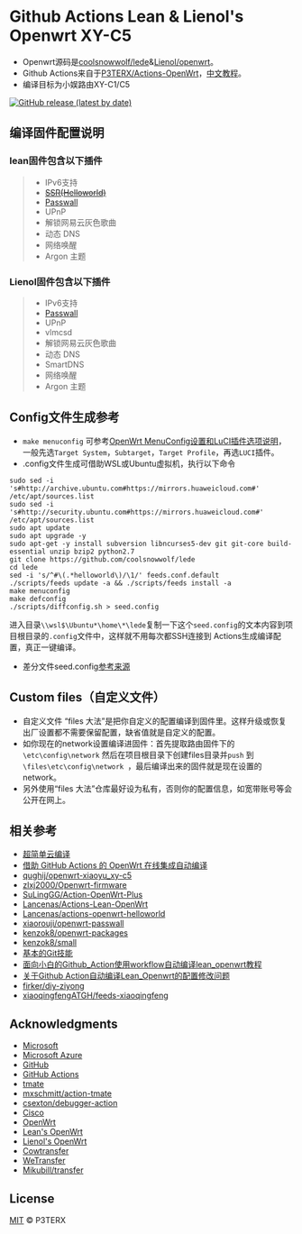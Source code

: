 # Github Actions Lean & Lienol's Openwrt XY-C5

- Openwrt源码是[coolsnowwolf/lede](https://github.com/coolsnowwolf/lede)&[Lienol/openwrt](https://github.com/Lienol/openwrt)。
- Github Actions来自于[P3TERX/Actions-OpenWrt](https://github.com/P3TERX/Actions-OpenWrt)，[中文教程](https://p3terx.com/archives/build-openwrt-with-github-actions.html)。
- 编译目标为小娱路由XY-C1/C5

[![GitHub release (latest by date)](https://img.shields.io/github/v/release/Ljzkirito/Actions-Openwrt_XY-C5?style=for-the-badge&label=Download)](https://github.com/Ljzkirito/Actions-Openwrt_XY-C5/releases/latest)

## 编译固件配置说明

### lean固件包含以下插件
>- IPv6支持
>- <del>[SSR(Helloworld)](https://github.com/fw876/helloworld)</del>
>- [Passwall](https://github.com/xiaorouji/openwrt-passwall/tree/main/luci-app-passwall)
>- UPnP
>- 解锁网易云灰色歌曲
>- 动态 DNS
>- 网络唤醒
>- Argon 主题
### Lienol固件包含以下插件
>- IPv6支持
>- [Passwall](https://github.com/xiaorouji/openwrt-passwall/tree/main/luci-app-passwall)
>- UPnP
>- vlmcsd
>- 解锁网易云灰色歌曲
>- 动态 DNS
>- SmartDNS
>- 网络唤醒
>- Argon 主题

## Config文件生成参考

- `make menuconfig` 可参考[OpenWrt MenuConfig设置和LuCI插件选项说明](https://mtom.ml/827.html)，一般先选`Target System`，`Subtarget`，`Target Profile`，再选`LUCI`插件。
- .config文件生成可借助WSL或Ubuntu虚拟机，执行以下命令
```
sudo sed -i 's#http://archive.ubuntu.com#https://mirrors.huaweicloud.com#' /etc/apt/sources.list
sudo sed -i 's#http://security.ubuntu.com#https://mirrors.huaweicloud.com#' /etc/apt/sources.list
sudo apt update
sudo apt upgrade -y
sudo apt-get -y install subversion libncurses5-dev git git-core build-essential unzip bzip2 python2.7
git clone https://github.com/coolsnowwolf/lede
cd lede
sed -i 's/^#\(.*helloworld\)/\1/' feeds.conf.default
./scripts/feeds update -a && ./scripts/feeds install -a
make menuconfig
make defconfig
./scripts/diffconfig.sh > seed.config
```
进入目录`\\wsl$\Ubuntu*\home\*\lede`复制一下这个`seed.config`的文本内容到项目根目录的`.config`文件中，这样就不用每次都SSH连接到 Actions生成编译配置，真正一键编译。
- 差分文件seed.config[参考来源](https://github.com/coolsnowwolf/lede/issues/2288)

## Custom files（自定义文件）

- 自定义文件 “files 大法”是把你自定义的配置编译到固件里。这样升级或恢复出厂设置都不需要保留配置，缺省值就是自定义的配置。
- 如你现在的network设置编译进固件：首先提取路由固件下的`\etc\config\network` 然后在项目根目录下创建files目录并`push` 到 `\files\etc\config\network `，最后编译出来的固件就是现在设置的network。
- 另外使用“files 大法”仓库最好设为私有，否则你的配置信息，如宽带账号等会公开在网上。

## 相关参考

- [超简单云编译](https://github.com/281677160/build-openwrt)
- [借助 GitHub Actions 的 OpenWrt 在线集成自动编译](https://github.com/KFERMercer/OpenWrt-CI)
- [qughij/openwrt-xiaoyu_xy-c5](https://github.com/qughij/openwrt-xiaoyu_xy-c5)
- [zlxj2000/Openwrt-firmware](https://github.com/zlxj2000/Openwrt-firmware)
- [SuLingGG/Action-OpenWrt-Plus](https://github.com/SuLingGG/Action-OpenWrt-Plus)
- [Lancenas/Actions-Lean-OpenWrt](https://github.com/Lancenas/Actions-Lean-OpenWrt)
- [Lancenas/actions-openwrt-helloworld](https://github.com/Lancenas/actions-openwrt-helloworld)
- [xiaorouji/openwrt-passwall](https://github.com/xiaorouji/openwrt-passwall)
- [kenzok8/openwrt-packages](https://github.com/kenzok8/openwrt-packages)
- [kenzok8/small](https://github.com/kenzok8/small)
- [基本的Git技能](https://www.liaoxuefeng.com/wiki/896043488029600)
- [面向小白的Github_Action使用workflow自动编译lean_openwrt教程](https://zhuanlan.zhihu.com/p/94402324)
- [关于Github Action自动编译Lean_Openwrt的配置修改问题](https://zhuanlan.zhihu.com/p/94527343)
- [firker/diy-ziyong](https://github.com/firker/diy-ziyong)
- [xiaoqingfengATGH/feeds-xiaoqingfeng](https://github.com/xiaoqingfengATGH/feeds-xiaoqingfeng)

## Acknowledgments

- [Microsoft](https://www.microsoft.com)
- [Microsoft Azure](https://azure.microsoft.com)
- [GitHub](https://github.com)
- [GitHub Actions](https://github.com/features/actions)
- [tmate](https://github.com/tmate-io/tmate)
- [mxschmitt/action-tmate](https://github.com/mxschmitt/action-tmate)
- [csexton/debugger-action](https://github.com/csexton/debugger-action)
- [Cisco](https://www.cisco.com/)
- [OpenWrt](https://github.com/openwrt/openwrt)
- [Lean's OpenWrt](https://github.com/coolsnowwolf/lede)
- [Lienol's OpenWrt](https://github.com/Lienol/openwrt)
- [Cowtransfer](https://cowtransfer.com)
- [WeTransfer](https://wetransfer.com/)
- [Mikubill/transfer](https://github.com/Mikubill/transfer)

## License

[MIT](https://github.com/P3TERX/Actions-OpenWrt/blob/main/LICENSE) © P3TERX
